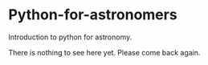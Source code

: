 # Python-for-astronomers
Introduction to python for astronomy.

There is nothing to see here yet. Please come back again.
